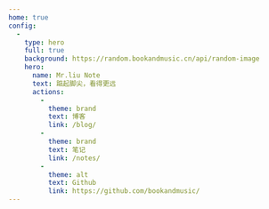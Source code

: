 ```yaml
---
home: true
config:
  -
    type: hero
    full: true
    background: https://random.bookandmusic.cn/api/random-image
    hero:
      name: Mr.liu Note
      text: 踮起脚尖，看得更远
      actions:
        -
          theme: brand
          text: 博客
          link: /blog/
        - 
          theme: brand
          text: 笔记
          link: /notes/
        -
          theme: alt
          text: Github
          link: https://github.com/bookandmusic/
---
```

